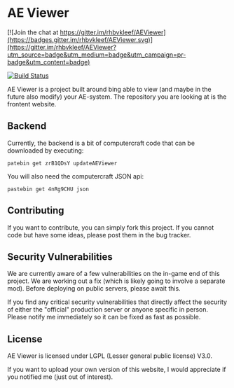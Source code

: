 # AE Viewer

[![Join the chat at https://gitter.im/rhbvkleef/AEViewer](https://badges.gitter.im/rhbvkleef/AEViewer.svg)](https://gitter.im/rhbvkleef/AEViewer?utm_source=badge&utm_medium=badge&utm_campaign=pr-badge&utm_content=badge)

[![Build Status](https://travis-ci.org/rhbvkleef/AEViewer.svg?branch=master)](https://travis-ci.org/rhbvkleef/AEViewer)

AE Viewer is a project built around bing able to view (and maybe in the future also modify) your AE-system. The repository you are looking at is the frontent website.

## Backend

Currently, the backend is a bit of computercraft code that can be downloaded by executing:

    patebin get zrB1QDsY updateAEViewer

You will also need the computercraft JSON api:

    pastebin get 4nRg9CHU json

## Contributing

If you want to contribute, you can simply fork this project. If you cannot code but have some ideas, please post them in the bug tracker.

## Security Vulnerabilities

We are currently aware of a few vulnerabilities on the in-game end of this project. We are working out a fix (which is likely going to involve a separate mod). Before deploying on public servers, please await this.

If you find any critical security vulnerabilities that directly affect the security of either the "official" production server or anyone specific in person. Please notify me immediately so it can be fixed as fast as possible.

## License

AE Viewer is licensed under LGPL (Lesser general public license) V3.0.

If you want to upload your own version of this website, I would appreciate if you notified me (just out of interest).
